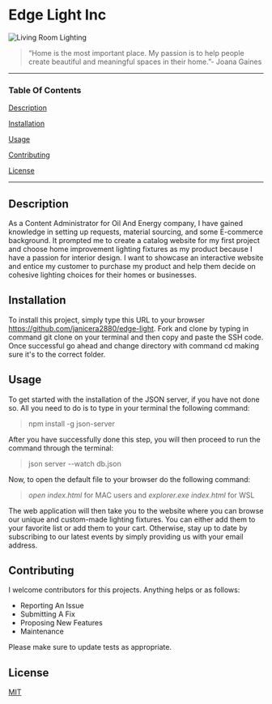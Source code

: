 # Edge Light Inc

![Living Room Lighting](https://i.pinimg.com/originals/ce/ef/0d/ceef0d5c1743558ec8b6c6a5430e406c.jpg) 

> “Home is the most important place. My passion is to help people create beautiful and meaningful spaces in their home.”- Joana Gaines 

 

___ 

### Table Of Contents 

[Description](#description) 

[Installation](#installation) 

[Usage](#usage) 

[Contributing](#contributing) 

[License](#license) 

___ 

## Description 

As a Content Administrator for Oil And Energy company, I have gained knowledge in setting up requests, material sourcing, and some E-commerce background.  It prompted me to create a catalog website for my first project and choose home improvement lighting fixtures as my product because I have a passion for interior design.  I want to showcase an interactive website and entice my customer to purchase my product and help them decide on cohesive lighting choices for their homes or businesses.

## Installation 

To install this project, simply type this URL to your browser https://github.com/janicera2880/edge-light. Fork and clone by typing in command git clone on your terminal and then copy and paste the SSH code.  Once successful go ahead and change directory with command cd making sure it's to the correct folder.


## Usage 

To get started with the installation of the JSON server, if you have not done so.  All you need to do is to type in your terminal the following command:

> npm install -g json-server

After you have successfully done this step, you will then proceed to run the command through the terminal:

> json server --watch db.json

Now, to open the default file to your browser do the following command:

> _open index.html_ for MAC users and _explorer.exe index.html_ for WSL

The web application will then take you to the website where you can browse our unique and custom-made lighting fixtures.  You can either add them to your favorite list or add them to your cart.  Otherwise, stay up to date by subscribing to our latest events by simply providing us with your email address.



## Contributing 

I welcome contributors for this projects.  Anything helps or as follows:

* Reporting An Issue
* Submitting A Fix
* Proposing New Features
* Maintenance

Please make sure to update tests as appropriate.

 

## License 

[MIT](“https://github.com/janicera2880/fixture-catalog/blob/main/LICENSE”)